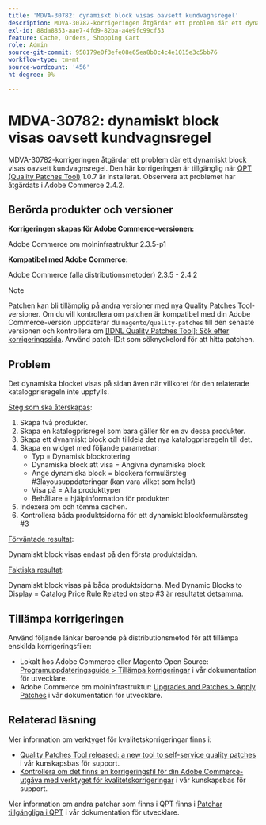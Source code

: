 ```yaml
---
title: 'MDVA-30782: dynamiskt block visas oavsett kundvagnsregel'
description: MDVA-30782-korrigeringen åtgärdar ett problem där ett dynamiskt block visas oavsett kundvagnsregel. Den här korrigeringen är tillgänglig när [QPT-verktyget (Quality Patches Tool)](/help/announcements/adobe-commerce-announcements/magento-quality-patches-released-new-tool-to-self-serve-quality-patches.md) 1.0.7 är installerat. Observera att problemet har åtgärdats i Adobe Commerce 2.4.2.
exl-id: 88da8853-aae7-4fd9-82ba-a4e9fc99cf53
feature: Cache, Orders, Shopping Cart
role: Admin
source-git-commit: 958179e0f3efe08e65ea8b0c4c4e1015e3c5bb76
workflow-type: tm+mt
source-wordcount: '456'
ht-degree: 0%

---
```


# MDVA-30782: dynamiskt block visas oavsett kundvagnsregel

MDVA-30782-korrigeringen åtgärdar ett problem där ett dynamiskt block visas oavsett kundvagnsregel. Den här korrigeringen är tillgänglig när [QPT (Quality Patches Tool)](/help/announcements/adobe-commerce-announcements/magento-quality-patches-released-new-tool-to-self-serve-quality-patches.md) 1.0.7 är installerat. Observera att problemet har åtgärdats i Adobe Commerce 2.4.2.

## Berörda produkter och versioner

**Korrigeringen skapas för Adobe Commerce-versionen:**

Adobe Commerce om molninfrastruktur 2.3.5-p1

**Kompatibel med Adobe Commerce:**

Adobe Commerce (alla distributionsmetoder) 2.3.5 - 2.4.2

>[!NOTE]
>
>Patchen kan bli tillämplig på andra versioner med nya Quality Patches Tool-versioner. Om du vill kontrollera om patchen är kompatibel med din Adobe Commerce-version uppdaterar du `magento/quality-patches` till den senaste versionen och kontrollera om [[!DNL Quality Patches Tool]: Sök efter korrigeringssida](https://devdocs.magento.com/quality-patches/tool.html#patch-grid). Använd patch-ID:t som söknyckelord för att hitta patchen.

## Problem

Det dynamiska blocket visas på sidan även när villkoret för den relaterade katalogprisregeln inte uppfylls.

<u>Steg som ska återskapas</u>:

1. Skapa två produkter.
1. Skapa en katalogprisregel som bara gäller för en av dessa produkter.
1. Skapa ett dynamiskt block och tilldela det nya katalogprisregeln till det.
1. Skapa en widget med följande parametrar:
   * Typ = Dynamisk blockrotering
   * Dynamiska block att visa = Angivna dynamiska block
   * Ange dynamiska block = blockera formulärsteg \#3layousuppdateringar (kan vara vilket som helst)
   * Visa på = Alla produkttyper
   * Behållare = hjälpinformation för produkten
1. Indexera om och tömma cachen.
1. Kontrollera båda produktsidorna för ett dynamiskt blockformulärssteg \#3

<u>Förväntade resultat</u>:

Dynamiskt block visas endast på den första produktsidan.

<u>Faktiska resultat</u>:

Dynamiskt block visas på båda produktsidorna. Med Dynamic Blocks to Display = Catalog Price Rule Related on step \#3 är resultatet detsamma.

## Tillämpa korrigeringen

Använd följande länkar beroende på distributionsmetod för att tillämpa enskilda korrigeringsfiler:

* Lokalt hos Adobe Commerce eller Magento Open Source: [Programuppdateringsguide > Tillämpa korrigeringar](https://devdocs.magento.com/guides/v2.4/comp-mgr/patching/mqp.html) i vår dokumentation för utvecklare.
* Adobe Commerce om molninfrastruktur: [Upgrades and Patches > Apply Patches](https://devdocs.magento.com/cloud/project/project-patch.html) i vår dokumentation för utvecklare.

## Relaterad läsning

Mer information om verktyget för kvalitetskorrigeringar finns i:

* [Quality Patches Tool released: a new tool to self-service quality patches](/help/announcements/adobe-commerce-announcements/magento-quality-patches-released-new-tool-to-self-serve-quality-patches.md) i vår kunskapsbas för support.
* [Kontrollera om det finns en korrigeringsfil för din Adobe Commerce-utgåva med verktyget för kvalitetskorrigeringar](/help/support-tools/patches-available-in-qpt-tool/check-patch-for-magento-issue-with-magento-quality-patches.md) i vår kunskapsbas för support.

Mer information om andra patchar som finns i QPT finns i [Patchar tillgängliga i QPT](https://devdocs.magento.com/quality-patches/tool.html#patch-grid) i vår dokumentation för utvecklare.
